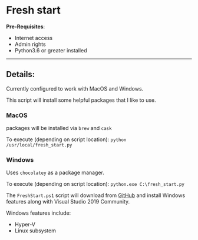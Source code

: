 # Fresh start
**Pre-Requisites**: 
- Internet access
- Admin rights
- Python3.6 or greater installed  

--- 

## Details:  
Currently configured to work with MacOS and Windows.  

This script will install some helpful packages that I like to use.   

### MacOS
packages will be installed via `brew` and `cask`
 
To execute (depending on script location): `python /usr/local/fresh_start.py`

### Windows
Uses `chocolatey` as a package manager.  

To execute (depending on script location): `python.exe C:\fresh_start.py`  

The `FreshStart.ps1` script will download from [GitHub](https://raw.githubusercontent.com/tauri-it/FreshStart/master/FreshStart.ps1) 
and install Windows features along with Visual Studio 2019 Community.  

Windows features include:  
* Hyper-V  
* Linux subsystem  